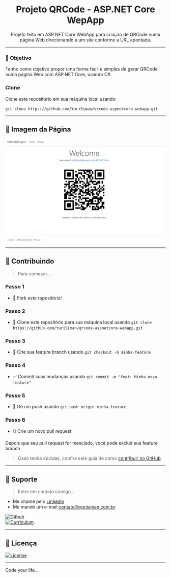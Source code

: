 <h1 align="center">Projeto QRCode - ASP.NET Core WepApp</h1>

<p align="center">Projeto feito em ASP.NET Core WebApp para criação de QRCode numa página Web direcionando a um site conforme a URL apontada.</p>

---

### :dart: Objetivo

Tenho como objetivo propor uma forma fácil e simples de gerar QRCode numa página Web com ASP.NET Core, usando C#.

### Clone

Clone este repositório em sua máquina local usando:

```
git clone https://github.com/YuriSiman/qrcode-aspnetcore-webapp.git
```

---

## :rocket: Imagem da Página

<img src="./readme-image/QRCode.png" />


---

## :thinking: Contribuindo

> Para começar...

### Passo 1

* :fork_and_knife: Fork este repositório!

### Passo 2

* :dancers: Clone este repositório para sua máquina local usando `git clone https://github.com/YuriSiman/qrcode-aspnetcore-webapp.git`

### Passo 3

* :trident: Crie sua feature branch usando `git checkout -b minha-feature`

### Passo 4

* :white_check_mark: Commit suas mudanças usando `git commit -m "feat: Minha nova feature"`

### Passo 5

* :pushpin: Dê um push usando `git push origin minha-feature`

### Passo 6

* :arrows_clockwise: Crie um novo pull request

Depois que seu pull request for mesclado, você pode excluir sua feature branch  

> Caso tenha dúvidas, confira este guia de como [contribuir no GitHub](https://github.com/firstcontributions/first-contributions)  

---

## :speech_balloon: Suporte

> Entre em contato comigo...  

* Me chame pelo [Linkedin](https://www.linkedin.com/in/yurisiman/)  
* Me mande um e-mail [contato@yurisiman.com.br](mailto:contato@yurisiman.com.br)  

[![Github](https://img.shields.io/badge/github-profile-%237159c1?style=for-the-badge&logo=github)](https://github.com/YuriSiman)  
[![Curriculum](https://img.shields.io/badge/site-curriculum-%23563D7C?style=for-the-badge&logo=bootstrap)](https://yurisiman.com.br)  

---

## :pencil: Licença

[![License](https://img.shields.io/badge/license-mit-%23A6CE39?style=for-the-badge&logo=github)](https://github.com/YuriSiman/qrcode-aspnetcore-webapp/blob/master/LICENSE)   

---

Code your life...

